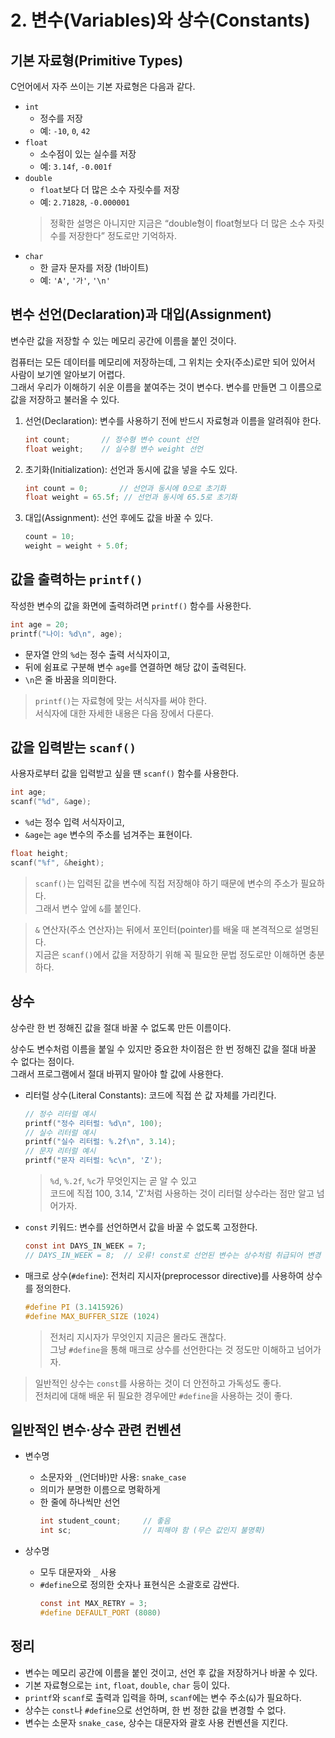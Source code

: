 # 2. 변수(Variables)와 상수(Constants)

## 기본 자료형(Primitive Types)
C언어에서 자주 쓰이는 기본 자료형은 다음과 같다.

- `int`  
    - 정수를 저장  
    - 예: `-10`, `0`, `42`  
- `float`  
    - 소수점이 있는 실수를 저장  
    - 예: `3.14f`, `-0.001f`  
- `double`  
    - `float`보다 더 많은 소수 자릿수를 저장  
    - 예: `2.71828`, `-0.000001`  
    > 정확한 설명은 아니지만 지금은 “double형이 float형보다 더 많은 소수 자릿수를 저장한다” 정도로만 기억하자.
- `char`  
    - 한 글자 문자를 저장 (1바이트)  
    - 예: `'A'`, `'가'`, `'\n'`  


## 변수 선언(Declaration)과 대입(Assignment)

변수란 값을 저장할 수 있는 메모리 공간에 이름을 붙인 것이다.

컴퓨터는 모든 데이터를 메모리에 저장하는데, 그 위치는 숫자(주소)로만 되어 있어서 사람이 보기엔 알아보기 어렵다.  
그래서 우리가 이해하기 쉬운 이름을 붙여주는 것이 변수다. 변수를 만들면 그 이름으로 값을 저장하고 불러올 수 있다.

1. 선언(Declaration): 변수를 사용하기 전에 반드시 자료형과 이름을 알려줘야 한다.  
    ```c
    int count;       // 정수형 변수 count 선언  
    float weight;    // 실수형 변수 weight 선언  
    ```  
2. 초기화(Initialization): 선언과 동시에 값을 넣을 수도 있다.  
    ```c
    int count = 0;       // 선언과 동시에 0으로 초기화  
    float weight = 65.5f; // 선언과 동시에 65.5로 초기화  
    ```  
3. 대입(Assignment): 선언 후에도 값을 바꿀 수 있다.  
    ```c
    count = 10;  
    weight = weight + 5.0f;  
    ```  

## 값을 출력하는 `printf()`

작성한 변수의 값을 화면에 출력하려면 `printf()` 함수를 사용한다.

```c
int age = 20;
printf("나이: %d\n", age);
```

- 문자열 안의 `%d`는 정수 출력 서식자이고,
- 뒤에 쉼표로 구분해 변수 `age`를 연결하면 해당 값이 출력된다.
- `\n`은 줄 바꿈을 의미한다.

> `printf()`는 자료형에 맞는 서식자를 써야 한다.  
> 서식자에 대한 자세한 내용은 다음 장에서 다룬다.


## 값을 입력받는 `scanf()`

사용자로부터 값을 입력받고 싶을 땐 `scanf()` 함수를 사용한다.

```c
int age;
scanf("%d", &age);
```

- `%d`는 정수 입력 서식자이고,
- `&age`는 `age` 변수의 주소를 넘겨주는 표현이다.

```c
float height;
scanf("%f", &height);
```

> `scanf()`는 입력된 값을 변수에 직접 저장해야 하기 때문에 변수의 주소가 필요하다.  
> 그래서 변수 앞에 `&`를 붙인다.

> `&` 연산자(주소 연산자)는 뒤에서 포인터(pointer)를 배울 때 본격적으로 설명된다.  
> 지금은 `scanf()`에서 값을 저장하기 위해 꼭 필요한 문법 정도로만 이해하면 충분하다.

## 상수

상수란 한 번 정해진 값을 절대 바꿀 수 없도록 만든 이름이다.

상수도 변수처럼 이름을 붙일 수 있지만 중요한 차이점은 한 번 정해진 값을 절대 바꿀 수 없다는 점이다.  
그래서 프로그램에서 절대 바뀌지 말아야 할 값에 사용한다.

- 리터럴 상수(Literal Constants): 코드에 직접 쓴 값 자체를 가리킨다.  
    ```c
    // 정수 리터럴 예시  
    printf("정수 리터럴: %d\n", 100);  
    // 실수 리터럴 예시  
    printf("실수 리터럴: %.2f\n", 3.14);  
    // 문자 리터럴 예시  
    printf("문자 리터럴: %c\n", 'Z');
    ```  
    > `%d`, `%.2f`, `%c`가 무엇인지는 곧 알 수 있고  
    > 코드에 직접 100, 3.14, 'Z'처럼 사용하는 것이 리터럴 상수라는 점만 알고 넘어가자.

- `const` 키워드: 변수를 선언하면서 값을 바꿀 수 없도록 고정한다.  
    ```c
    const int DAYS_IN_WEEK = 7;  
    // DAYS_IN_WEEK = 8;  // 오류! const로 선언된 변수는 상수처럼 취급되어 변경 불가  
    ```  

- 매크로 상수(`#define`): 전처리 지시자(preprocessor directive)를 사용하여 상수를 정의한다.  
    ```c
    #define PI (3.1415926)
    #define MAX_BUFFER_SIZE (1024)  
    ```  
    > 전처리 지시자가 무엇인지 지금은 몰라도 괜찮다.  
    > 그냥 `#define`을 통해 매크로 상수를 선언한다는 것 정도만 이해하고 넘어가자.

> 일반적인 상수는 `const`를 사용하는 것이 더 안전하고 가독성도 좋다.   
> 전처리에 대해 배운 뒤 필요한 경우에만  `#define`을 사용하는 것이 좋다.


## 일반적인 변수·상수 관련 컨벤션

- 변수명
    - 소문자와 `_`(언더바)만 사용: `snake_case`
    - 의미가 분명한 이름으로 명확하게
    - 한 줄에 하나씩만 선언
        ```c
        int student_count;     // 좋음  
        int sc;                // 피해야 함 (무슨 값인지 불명확)  
        ```

- 상수명
    - 모두 대문자와 `_` 사용
    - `#define`으로 정의한 숫자나 표현식은 소괄호로 감싼다.
        ```c
        const int MAX_RETRY = 3;  
        #define DEFAULT_PORT (8080)
        ```

## 정리

* 변수는 메모리 공간에 이름을 붙인 것이고, 선언 후 값을 저장하거나 바꿀 수 있다.
* 기본 자료형으로는 `int`, `float`, `double`, `char` 등이 있다.
* `printf`와 `scanf`로 출력과 입력을 하며, `scanf`에는 변수 주소(`&`)가 필요하다.
* 상수는 `const`나 `#define`으로 선언하며, 한 번 정한 값을 변경할 수 없다.
* 변수는 소문자 `snake_case`, 상수는 대문자와 괄호 사용 컨벤션을 지킨다.
